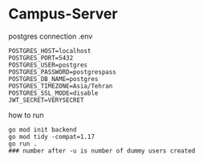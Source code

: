 # Campus-Server
postgres connection .env
```
POSTGRES_HOST=localhost
POSTGRES_PORT=5432
POSTGRES_USER=postgres
POSTGRES_PASSWORD=postgrespass
POSTGRES_DB_NAME=postgres
POSTGRES_TIMEZONE=Asia/Tehran
POSTGRES_SSL_MODE=disable
JWT_SECRET=VERYSECRET
```
how to run
```
go mod init backend
go mod tidy -compat=1.17
go run . 
### number after -u is number of dummy users created
```